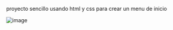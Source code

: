 proyecto sencillo usando html y css para crear un menu de inicio 

![image](https://user-images.githubusercontent.com/102478250/201817533-6952570a-e1f8-445d-8725-3f2421d449ba.png)
